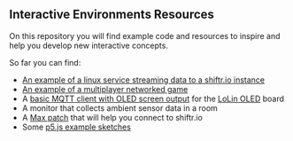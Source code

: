 ## Interactive Environments Resources

On this repository you will find example code and resources to inspire and help you develop new interactive concepts.

So far you can find:

- [An example of a linux service streaming data to a shiftr.io instance ](https://idstudiolab.github.io/interactive-environments/MQTT-demo-projects/spirit/)
- [An example of a multiplayer networked game](https://idstudiolab.github.io/interactive-environments/MQTT-demo-projects/tapGame/)
- A [basic MQTT client with OLED screen output](https://idstudiolab.github.io/interactive-environments/MQTT-demo-projects/lolin_oled_mqtt_simple/) for the [LoLin OLED](https://bit.ly/2xkBlO5) board
- A monitor that collects ambient sensor data in a room
- A [Max patch](https://github.com/idstudiolab/interactive-environments/tree/master/MQTT-demo-projects/max-node-interface) that will help you connect to shiftr.io
- Some [p5.js example sketches](https://idstudiolab.github.io/interactive-environments/p5js-demo/)
